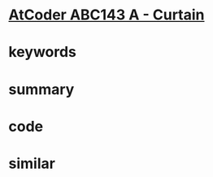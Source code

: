 # [AtCoder ABC143 A - Curtain](https://atcoder.jp/contests/abc143/tasks/abc143_a)


# keywords 


# summary


# code 


# similar